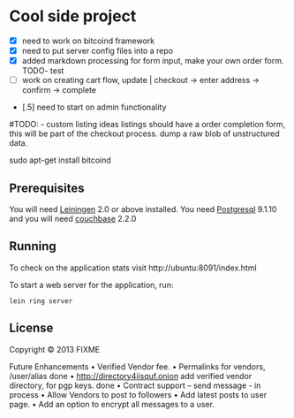 # Cool side project

- [x] need to work on bitcoind framework
- [x] need to put server config files into a repo
- [x] added markdown processing for form input, make your own order form. TODO- test
- [ ] work on creating cart flow, update | checkout -> enter address -> confirm -> complete
- [.5] need to start on admin functionality

#TODO: - custom listing ideas
listings should have a order completion form, this will be part
of the checkout process.
dump a raw blob of unstructured data.


sudo apt-get install bitcoind

## Prerequisites

You will need [Leiningen][1] 2.0 or above installed. You need [Postgresql][2] 9.1.10
and you will need [couchbase][3] 2.2.0

[1]: https://github.com/technomancy/leiningen
[2]: https://help.ubuntu.com/community/PostgreSQL
[3]: http://www.couchbase.com/docs//couchbase-manual-2.0/couchbase-getting-started-install-ubuntu.html

## Running

To check on the application stats visit http://ubuntu:8091/index.html

To start a web server for the application, run:

    lein ring server

## License

Copyright © 2013 FIXME

Future Enhancements
•	Verified Vendor fee.
•	Permalinks for vendors, /user/alias done
•	http://directory4iisquf.onion add verified vendor directory, for pgp keys. done
•	Contract support – send message - in process
•	Allow Vendors to post to followers
•	Add latest posts to user page.
•	Add an option to encrypt all messages to a user.
 
